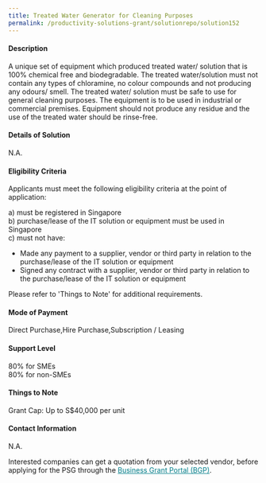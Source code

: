 ```yaml
---
title: Treated Water Generator for Cleaning Purposes
permalink: /productivity-solutions-grant/solutionrepo/solution152
---
```


#### Description

A unique set of equipment which produced treated water/ solution that is 100% chemical free and biodegradable. The treated water/solution must not contain any types of chloramine, no colour compounds and not producing any odours/ smell. The treated water/ solution must be safe to use for general cleaning purposes. The equipment is to be used in industrial or commercial premises. Equipment should not produce any residue and the use of the treated water should be rinse-free.

#### Details of Solution

N.A.

#### Eligibility Criteria

Applicants must meet the following eligibility criteria at the point of application:

a) must be registered in Singapore <br>
b) purchase/lease of the IT solution or equipment must be used in Singapore <br>
c) must not have:
- Made any payment to a supplier, vendor or third party in relation to the purchase/lease of the IT solution or equipment
- Signed any contract with a supplier, vendor or third party in relation to the purchase/lease of the IT solution or equipment

Please refer to 'Things to Note' for additional requirements.

#### Mode of Payment
Direct Purchase,Hire Purchase,Subscription / Leasing

#### Support Level
80% for SMEs <br>
80% for non-SMEs

#### Things to Note
Grant Cap: Up to S$40,000 per unit

#### Contact Information
N.A.

Interested companies can get a quotation from your selected vendor, before applying for the PSG through the <a target='_blank' style='color:#037e8a' href='https://www.businessgrants.gov.sg/'>Business Grant Portal (BGP)</a>.
